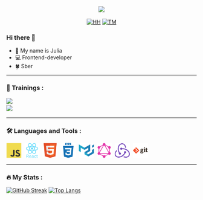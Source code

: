 

<!--
**JuliaGrid/JuliaGrid** is a ✨ _special_ ✨ repository because its `README.md` (this file) appears on your GitHub profile.

Here are some ideas to get you started:

- 🔭 I’m currently working on ...
- 🌱 I’m currently learning ...
- 👯 I’m looking to collaborate on ...
- 🤔 I’m looking for help with ...
- 💬 Ask me about ...
- 📫 How to reach me: ...
- 😄 Pronouns: ...
- ⚡ Fun fact: ...
-->

<div id="header" align="center">
  <div>
    <img src="https://media.giphy.com/media/zOvBKUUEERdNm/giphy.gif" width="300"/>
  </div>

  [![HH](https://img.shields.io/badge/Head-Hunter-red?style=for-the-badge)](https://hh.ru/resume/467175abff087547450039ed1f586665754835)
  [![TM](https://img.shields.io/badge/-Telegram-blue?style=for-the-badge)](https://t.me/JuliaGrid)
  
</div>

### Hi there 👋

- :woman: My name is Julia
- :computer: Frontend-developer
- :four_leaf_clover: Sber

---

### :boxing_glove: Trainings :
  <div>
    <a href="https://ru.hexlet.io/u/juliagrid">
      <img src="https://img.shields.io/badge/-Hexlet-black?style=for-the-badge&logo=hexo&logoColor=white" />
    </a>
  </div>
  <div>
    <a href="https://www.codewars.com/users/JuliaGrid">
      <img src="https://img.shields.io/badge/-Codewars-black?style=for-the-badge&logo=codewars" />
    </a>
  </div>

---

### :hammer_and_wrench: Languages and Tools :
<div>
    <img src="https://github.com/devicons/devicon/blob/master/icons/javascript/javascript-original.svg" title="JavaScript" alt="JavaScript" width="40" height="40"/>&nbsp;
  <img src="https://github.com/devicons/devicon/blob/master/icons/react/react-original-wordmark.svg" title="React" alt="React" width="40" height="40"/>&nbsp;
  <img src="https://github.com/devicons/devicon/blob/master/icons/html5/html5-original.svg" title="HTML5" alt="HTML" width="40" height="40"/>&nbsp;
  <img src="https://github.com/devicons/devicon/blob/master/icons/css3/css3-plain-wordmark.svg"  title="CSS3" alt="CSS" width="40" height="40"/>&nbsp;
  <img src="https://github.com/devicons/devicon/blob/master/icons/materialui/materialui-original.svg" title="Material UI" alt="Material UI" width="40" height="40"/>&nbsp;
    <img src="https://github.com/devicons/devicon/blob/master/icons/graphql/graphql-plain.svg" title="Graphql" alt="Graphql" width="40" height="40"/>&nbsp;
  <img src="https://github.com/devicons/devicon/blob/master/icons/redux/redux-original.svg" title="Redux" alt="Redux " width="40" height="40"/>&nbsp;
  <img src="https://github.com/devicons/devicon/blob/master/icons/git/git-original-wordmark.svg" title="Git" **alt="Git" width="40" height="40"/>
 
</div>

---

### :fire: My Stats :
[![GitHub Streak](http://github-readme-streak-stats.herokuapp.com?user=JuliaGrid&theme=dark&background=000000)](https://git.io/streak-stats)
[![Top Langs](https://github-readme-stats.vercel.app/api/top-langs/?username=JuliaGrid&layout=compact&theme=vision-friendly-dark)](https://github.com/anuraghazra/github-readme-stats)
